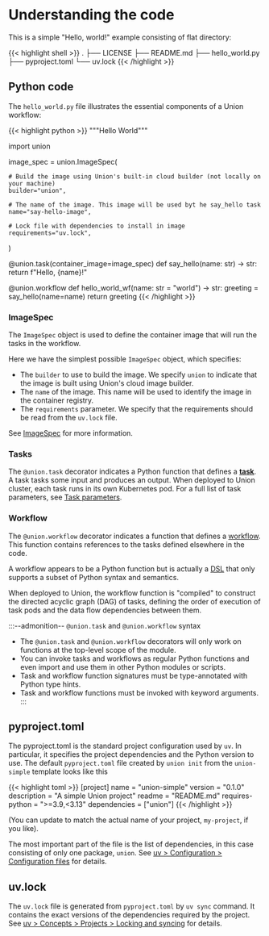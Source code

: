 # Understanding the code

This is a simple "Hello, world!" example consisting of flat directory:

{{< highlight shell >}}
.
├── LICENSE
├── README.md
├── hello_world.py
├── pyproject.toml
└── uv.lock
{{< /highlight >}}

## Python code

The `hello_world.py` file illustrates the essential components of a Union workflow:

{{< highlight python >}}
"""Hello World"""

import union

image_spec = union.ImageSpec(

    # Build the image using Union's built-in cloud builder (not locally on your machine)
    builder="union",

    # The name of the image. This image will be used byt he say_hello task
    name="say-hello-image",

    # Lock file with dependencies to install in image
    requirements="uv.lock",

)

@union.task(container_image=image_spec)
def say_hello(name: str) -> str:
return f"Hello, {name}!"

@union.workflow
def hello_world_wf(name: str = "world") -> str:
greeting = say_hello(name=name)
return greeting
{{< /highlight >}}

### ImageSpec

The `ImageSpec` object is used to define the container image that will run the tasks in the workflow.

Here we have the simplest possible `ImageSpec` object, which specifies:

- The `builder` to use to build the image. We specify `union` to indicate that the image is built using Union's cloud image builder.
- The `name` of the image. This name will be used to identify the image in the container registry.
- The `requirements` parameter. We specify that the requirements should be read from the `uv.lock` file.

See [ImageSpec](../development-cycle/image-spec.md) for more information.

### Tasks

The `@union.task` decorator indicates a Python function that defines a [**task**](../core-concepts/tasks/index.md).
A task tasks some input and produces an output.
When deployed to Union cluster, each task runs in its own Kubernetes pod.
For a full list of task parameters, see [Task parameters](../core-concepts/tasks/task-parameters.md).

### Workflow

The `@union.workflow` decorator indicates a function that defines a [workflow](../core-concepts/workflows/index.md).
This function contains references to the tasks defined elsewhere in the code.

A workflow appears to be a Python function but is actually a [DSL](https://en.wikipedia.org/wiki/Domain-specific_language) that only supports a subset of Python syntax and semantics.

When deployed to Union, the workflow function is "compiled" to construct the directed acyclic graph (DAG) of tasks, defining the order of execution of task pods and the data flow dependencies between them.

:::--admonition-- `@union.task` and `@union.workflow` syntax

- The `@union.task` and `@union.workflow` decorators will only work on functions at the top-level scope of the module.
- You can invoke tasks and workflows as regular Python functions and even import and use them in other Python modules or scripts.
- Task and workflow function signatures must be type-annotated with Python type hints.
- Task and workflow functions must be invoked with keyword arguments.
  :::

## pyproject.toml

The pyproject.toml is the standard project configuration used by `uv`.
In particular, it specifies the project dependencies and the Python version to use.
The default `pyproject.toml` file created by `union init` from the `union-simple` template looks like this

{{< highlight toml >}}
[project]
name = "union-simple"
version = "0.1.0"
description = "A simple Union project"
readme = "README.md"
requires-python = ">=3.9,<3.13"
dependencies = ["union"]
{{< /highlight >}}

(You can update to match the actual name of your project, `my-project`, if you like).

The most important part of the file is the list of dependencies, in this case consisting of only one package, `union`.
See [uv > Configuration > Configuration files](https://docs.astral.sh/uv/configuration/files/) for details.

## uv.lock

The `uv.lock` file is generated from `pyproject.toml` by `uv sync` command.
It contains the exact versions of the dependencies required by the project.
See [uv > Concepts > Projects > Locking and syncing](https://docs.astral.sh/uv/concepts/projects/sync/) for details.
